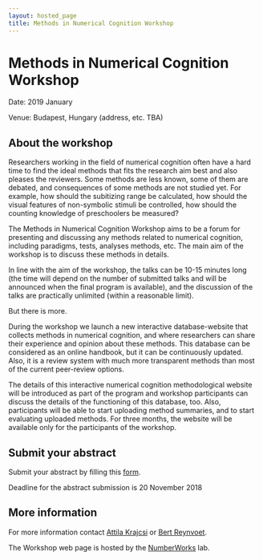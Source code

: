 ```yaml
---
layout: hosted_page
title: Methods in Numerical Cognition Workshop
---
```


# Methods in Numerical Cognition Workshop

Date: 2019 January

Venue: Budapest, Hungary (address, etc. TBA)

## About the workshop
Researchers working in the field of numerical cognition often have a hard time to find the ideal methods that fits the research aim best and also pleases the reviewers. Some methods are less known, some of them are debated, and consequences of some methods are not studied yet. For example, how should the subitizing range be calculated, how should the visual features of non-symbolic stimuli be controlled, how should the counting knowledge of preschoolers be measured?

The Methods in Numerical Cognition Workshop aims to be a forum for presenting and discussing any methods related to numerical cognition, including paradigms, tests, analyses methods, etc. The main aim of the workshop is to discuss these methods in details.

In line with the aim of the workshop, the talks can be 10-15 minutes long (the time will depend on the number of submitted talks and will be announced when the final program is available), and the discussion of the talks are practically unlimited (within a reasonable limit).

But there is more.

During the workshop we launch a new interactive database-website that collects methods in numerical cognition, and where researchers can share their experience and opinion about these methods. This database can be considered as an online handbook, but it can be continuously updated. Also, it is a review system with much more transparent methods than most of the current peer-review options.

The details of this interactive numerical cognition methodological website will be introduced as part of the program and workshop participants can discuss the details of the functioning of this database, too. Also, participants will be able to start uploading method summaries, and to start evaluating uploaded methods. For three months, the website will be available only for the participants of the workshop.

## Submit your abstract
Submit your abstract by filling this [form](https://goo.gl/forms/iSsmlsIYAokIVl8o2).

Deadline for the abstract submission is 20 November 2018

## More information

For more information contact [Attila Krajcsi](mailto:krajcsi@gmail.com) or [Bert Reynvoet](mailto:bert.reynvoet@kuleuven.be).

The Workshop web page is hosted by the [NumberWorks](https://www.thenumberworks.org/) lab.